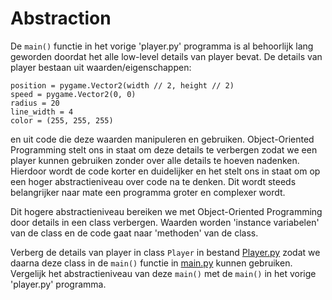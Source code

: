 # Abstraction

De `main()` functie in het vorige 'player.py' programma is al behoorlijk
lang geworden doordat het alle low-level details van player bevat. De
details van player bestaan uit waarden/eigenschappen:

    position = pygame.Vector2(width // 2, height // 2)
    speed = pygame.Vector2(0, 0)
    radius = 20
    line_width = 4
    color = (255, 255, 255)
    
en uit code die deze waarden manipuleren en gebruiken. Object-Oriented
Programming stelt ons in staat om deze details te verbergen zodat we
een player kunnen gebruiken zonder over alle details te hoeven
nadenken. Hierdoor wordt de code korter en duidelijker en het stelt
ons in staat om op een hoger abstractieniveau over code na te
denken. Dit wordt steeds belangrijker naar mate een programma groter
en complexer wordt. 

Dit hogere abstractieniveau bereiken we met Object-Oriented
Programming door details in een class verbergen. Waarden worden
'instance variabelen' van de class en de code gaat naar 'methoden' van
de class.

Verberg de details van player in class `Player` in bestand
[Player.py](Player.py) zodat we daarna deze class in de `main()`
functie in [main.py](main.py) kunnen gebruiken. Vergelijk het
abstractieniveau van deze `main()` met de `main()` in het vorige
'player.py' programma.
